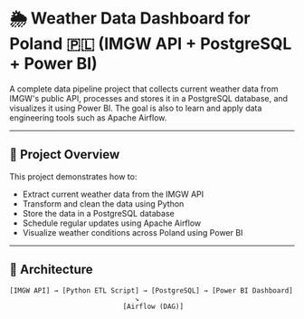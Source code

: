 # 🌦️ Weather Data Dashboard for Poland 🇵🇱 (IMGW API + PostgreSQL + Power BI)

A complete data pipeline project that collects current weather data from IMGW's public API, processes and stores it in a PostgreSQL database, and visualizes it using Power BI. The goal is also to learn and apply data engineering tools such as Apache Airflow.

---

## 📌 Project Overview

This project demonstrates how to:
- Extract current weather data from the IMGW API
- Transform and clean the data using Python
- Store the data in a PostgreSQL database
- Schedule regular updates using Apache Airflow
- Visualize weather conditions across Poland using Power BI

---

## 🧱 Architecture

```plaintext
[IMGW API] → [Python ETL Script] → [PostgreSQL] → [Power BI Dashboard]
                               ↘
                            [Airflow (DAG)]